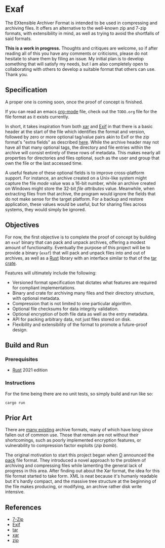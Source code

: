 # Exaf

The EXtensible Archiver Format is intended to be used in compressing and archiving files. It offers an alternative to the well-known zip and 7-zip formats, with extensibility in mind, as well as trying to avoid the shortfalls of said formats.

**This is a work in progress.** Thoughts and critiques are welcome, so if after reading all of this you have any comments or criticisms, please do not hesitate to share them by filing an issue. My initial plan is to develop something that will satisfy my needs, but I am also completely open to collaborating with others to develop a suitable format that others can use. Thank you.

## Specification

A proper one is coming soon, once the proof of concept is finished.

If you can read an emacs [org-mode](https://orgmode.org) file, check out the `TODO.org` file for the file format as it exists currently.

In short, it takes inspiration from both [xar](https://en.wikipedia.org/wiki/Xar_(archiver)) and [Exif](https://en.wikipedia.org/wiki/Exif) in that there is a basic header at the start of the file which identifies the format and version, followed by zero or more optional tag/value pairs akin to Exif or the zip format's "extra fields" as described [here](https://en.wikipedia.org/wiki/ZIP_(file_format)). While the archive header may not have all that many optional tags, the directory and file entries within the archive will consist entirely of these rows of metadata. This makes nearly all properties for directories and files optional, such as the user and group that own the file or the last accessed time.

A useful feature of these optional fields is to improve cross-platform support. For instance, an archive created on a Unix-like system might capture the file *mode* value was a 16-bit number, while an archive created on Windows might store the 32-bit *file attributes* value. Meanwhile, when extracting files from that archive, the program would ignore the fields that do not make sense for the target platform. For a backup and restore application, these values would be useful, but for sharing files across systems, they would simply be ignored.

## Objectives

For now, the first objective is to complete the proof of concept by building an `exaf` binary that can pack and unpack archives, offering a modest amount of functionality. Eventually the purpose of this project will be to provide a binary (`exaf`) that will pack and unpack files into and out of archives, as well as a [Rust](https://www.rust-lang.org) library with an interface similar to that of the [tar crate](https://docs.rs/tar/latest/tar/).

Features will ultimately include the following:

* Versioned format specification that dictates what features are required for compliant implementations.
* Binary and crate for archiving many files and their directory structure, with optional metadata.
* Compression that is not limited to one particular algorithm.
* Optional file checksums for data integrity validation.
* Optional encryption of both file data as well as the entry metadata.
* API for packing arbitrary data, not just files stored on disk.
* Flexibility and extensibility of the format to promote a future-proof design.

## Build and Run

### Prerequisites

* [Rust](https://www.rust-lang.org) 2021 edition

### Instructions

For the time being there are no unit tests, so simply build and run like so:

```shell
cargo run
```

## Prior Art

There are [many existing](https://en.wikipedia.org/wiki/List_of_archive_formats) archive formats, many of which have long since fallen out of common use. Those that remain are not without their shortcomings, such as poorly implemented encryption features, or vulnerability to compression factor exploits (*zip bomb*).

The original motivation to start this project began when [O](https://github.com/OttoCoddo) announced the [pack](https://pack.ac) file format. They introduced a novel approach to the problem of archiving and compressing files while lamenting the general lack of progress in this area. After finding out about the Xar format, the idea for this file format started to take form. XML is neat because it's humanly readable but it's hardly compact, and the massive tree structure at the beginning of the file makes producing, or modifying, an archive rather disk write intensive.

## References

* [7-Zip](https://www.7-zip.org)
* [Exif](https://en.wikipedia.org/wiki/Exif)
* [tar](https://en.wikipedia.org/wiki/Tar_(computing))
* [xar](https://en.wikipedia.org/wiki/Xar_(archiver))
* [zip](https://en.wikipedia.org/wiki/ZIP_(file_format))

